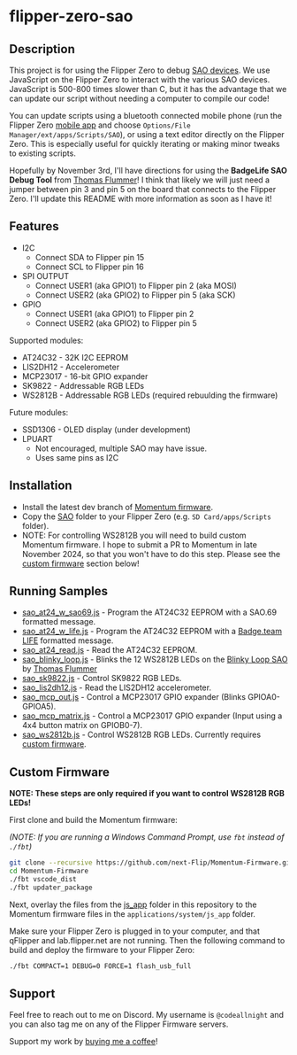 # flipper-zero-sao

## Description
This project is for using the Flipper Zero to debug [SAO devices](https://hackaday.io/search?term=SAO). We use JavaScript on the Flipper Zero to interact with the various SAO devices. JavaScript is 500-800 times slower than C, but it has the advantage that we can update our script without needing a computer to compile our code!

You can update scripts using a bluetooth connected mobile phone (run the Flipper Zero [mobile app](https://flipperzero.one/downloads) and choose `Options/File Manager/ext/apps/Scripts/SAO`), or using a text editor directly on the Flipper Zero. This is especially useful for quickly iterating or making minor tweaks to existing scripts.

Hopefully by November 3rd, I'll have directions for using the **BadgeLife SAO Debug Tool** from [Thomas Flummer](https://hackaday.io/tf)!  I think that likely we will just need a jumper between pin 3 and pin 5 on the board that connects to the Flipper Zero.  I'll update this README with more information as soon as I have it!

## Features
- I2C
  - Connect SDA to Flipper pin 15
  - Connect SCL to Flipper pin 16
- SPI OUTPUT
  - Connect USER1 (aka GPIO1) to Flipper pin 2 (aka MOSI)
  - Connect USER2 (aka GPIO2) to Flipper pin 5 (aka SCK)
- GPIO
  - Connect USER1 (aka GPIO1) to Flipper pin 2
  - Connect USER2 (aka GPIO2) to Flipper pin 5

Supported modules:
- AT24C32 - 32K I2C EEPROM
- LIS2DH12 - Accelerometer
- MCP23017 - 16-bit GPIO expander
- SK9822 - Addressable RGB LEDs
- WS2812B - Addressable RGB LEDs (required rebuulding the firmware)

Future modules:
- SSD1306 - OLED display (under development)
- LPUART
  - Not encouraged, multiple SAO may have issue.
  - Uses same pins as I2C

## Installation
- Install the latest dev branch of [Momentum firmware](https://momentum-fw.dev/update/).
- Copy the [SAO](./js_app/examples/apps/Scripts/) folder to your Flipper Zero (e.g. `SD Card/apps/Scripts` folder).
- NOTE: For controlling WS2812B you will need to build custom Momentum firmware. I hope to submit a PR to Momentum in late November 2024, so that you won't have to do this step. Please see the [custom firmware](#custom-firmware) section below!

## Running Samples
- [sao_at24_w_sao69.js](./js_app/examples/apps/Scripts/SAO/sao_at24_w_sao69.js) - Program the AT24C32 EEPROM with a SAO.69 formatted message.
- [sao_at24_w_life.js](./js_app/examples/apps/Scripts/SAO/sao_at24_w_life.js) - Program the AT24C32 EEPROM with a [Badge.team LIFE](https://badge.team/docs/standards/sao/binary_descriptor/) formatted message.
- [sao_at24_read.js](./js_app/examples/apps/Scripts/SAO/sao_at24_read.js) - Read the AT24C32 EEPROM.
- [sao_blinky_loop.js](./js_app/examples/apps/Scripts/SAO/sao_blinky_loop.js) - Blinks the 12 WS2812B LEDs on the [Blinky Loop SAO](ckaday.io/project/198163-blinky-loop-sao) by [Thomas Flummer](https://hackaday.io/tf)
- [sao_sk9822.js](./js_app/examples/apps/Scripts/SAO/sao_sk9822.js) - Control SK9822 RGB LEDs.
- [sao_lis2dh12.js](./js_app/examples/apps/Scripts/SAO/sao_lis2dh12.js) - Read the LIS2DH12 accelerometer.
- [sao_mcp_out.js](./js_app/examples/apps/Scripts/SAO/sao_mcp_out.js) - Control a MCP23017 GPIO expander (Blinks GPIOA0-GPIOA5).
- [sao_mcp_matrix.js](./js_app/examples/apps/Scripts/SAO/sao_mcp_matrix.js) - Control a MCP23017 GPIO expander (Input using a 4x4 button matrix on GPIOB0-7).
- [sao_ws2812b.js](./js_app/examples/apps/Scripts/SAO/sao_ws2812b.js) - Control WS2812B RGB LEDs. Currently requires [custom firmware](#custom-firmware).

## Custom Firmware
**NOTE: These steps are only required if you want to control WS2812B RGB LEDs!**

First clone and build the Momentum firmware:

_(NOTE: If you are running a Windows Command Prompt, use `fbt` instead of `./fbt`)_

```bash
git clone --recursive https://github.com/next-Flip/Momentum-Firmware.git
cd Momentum-Firmware
./fbt vscode_dist
./fbt updater_package
```

Next, overlay the files from the [js_app](./js_app/) folder in this repository to the Momentum firmware files in the `applications/system/js_app` folder.

Make sure your Flipper Zero is plugged in to your computer, and that qFlipper and lab.flipper.net are not running. Then the following command to build and deploy the firmware to your Flipper Zero:

```bash
./fbt COMPACT=1 DEBUG=0 FORCE=1 flash_usb_full 
```

## Support
Feel free to reach out to me on Discord. My username is `@codeallnight` and you can also tag me on any of the Flipper Firmware servers.

Support my work by [buying me a coffee](https://www.ko-fi.com/codeallnight)!